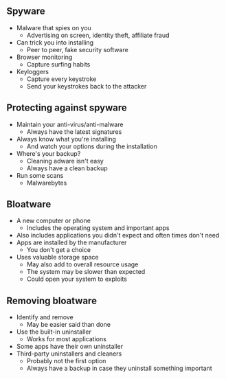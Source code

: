 ## Spyware
- Malware that spies on you
	- Advertising on screen, identity theft, affiliate fraud
- Can trick you into installing
	- Peer to peer, fake security software
- Browser monitoring
	- Capture surfing habits
- Keyloggers
	- Capture every keystroke
	- Send your keystrokes back to the attacker
## Protecting against spyware
- Maintain your anti-virus/anti-malware
	- Always have the latest signatures
- Always know what you're installing
	- And watch your options during the installation
- Where's your backup?
	- Cleaning adware isn't easy
	- Always have a clean backup
- Run some scans
	- Malwarebytes
## Bloatware
- A new computer or phone
	- Includes the operating system and important apps
- Also includes applications you didn't expect and often times don't need
- Apps are installed by the manufacturer
	- You don't get a choice
- Uses valuable storage space
	- May also add to overall resource usage
	- The system may be slower than expected
	- Could open your system to exploits
## Removing bloatware
- Identify and remove
	- May be easier said than done
- Use the built-in uninstaller
	- Works for most applications
- Some apps have their own uninstaller
- Third-party uninstallers and cleaners
	- Probably not the first option
	- Always have a backup in case they uninstall something important